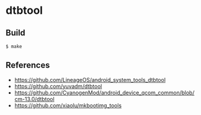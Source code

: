 # dtbtool

## Build

```bash
$ make
```

## References

 - https://github.com/LineageOS/android_system_tools_dtbtool
 - https://github.com/yuvadm/dtbtool
 - https://github.com/CyanogenMod/android_device_qcom_common/blob/cm-13.0/dtbtool
 - https://github.com/xiaolu/mkbootimg_tools
